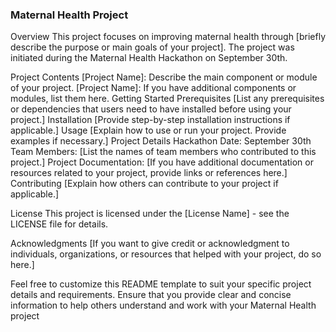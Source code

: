 

### Maternal Health Project
Overview
This project focuses on improving maternal health through [briefly describe the purpose or main goals of your project]. The project was initiated during the Maternal Health Hackathon on September 30th.

Project Contents
[Project Name]: Describe the main component or module of your project.
[Project Name]: If you have additional components or modules, list them here.
Getting Started
Prerequisites
[List any prerequisites or dependencies that users need to have installed before using your project.]
Installation
[Provide step-by-step installation instructions if applicable.]
Usage
[Explain how to use or run your project. Provide examples if necessary.]
Project Details
Hackathon Date: September 30th
Team Members: [List the names of team members who contributed to this project.]
Project Documentation: [If you have additional documentation or resources related to your project, provide links or references here.]
Contributing
[Explain how others can contribute to your project if applicable.]

License
This project is licensed under the [License Name] - see the LICENSE file for details.

Acknowledgments
[If you want to give credit or acknowledgment to individuals, organizations, or resources that helped with your project, do so here.]

Feel free to customize this README template to suit your specific project details and requirements. Ensure that you provide clear and concise information to help others understand and work with your Maternal Health project
